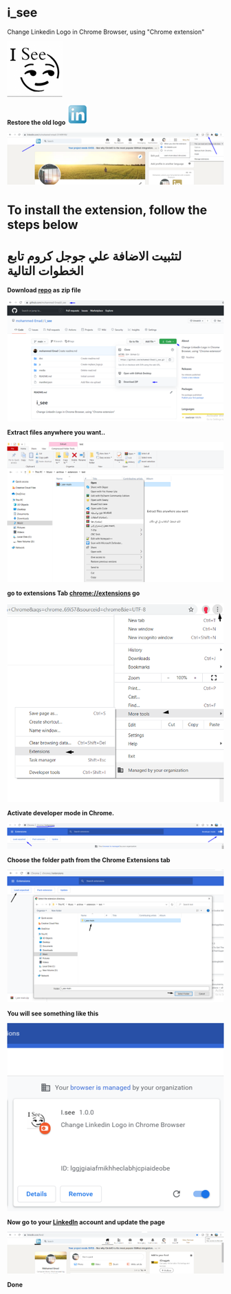 # i_see
Change Linkedin Logo in Chrome Browser, using "Chrome extension"


![Papermerge](./media/icon/icon128.png)

**Restore the old logo** ![Papermerge](./media/img/linkedin_logo2.png)

![Papermerge](https://github.com/mohammed-Emad/add66/blob/master/doc/Screenshot_801.png)

# To install the extension, follow the steps below
# لتثبيت الاضافة علي جوجل كروم تابع الخطوات التالية


**Download [repo](https://github.com/mohammed-Emad/i_see) as zip file**

![Papermerge](https://github.com/mohammed-Emad/add66/blob/master/doc/Screenshot_803.png)

**Extract files anywhere you want..**

![Papermerge](https://github.com/mohammed-Emad/add66/blob/master/doc/Screenshot_804.png)

**go to extensions Tab [chrome://extensions](chrome://extensions) go**

![Papermerge](https://github.com/mohammed-Emad/add66/blob/master/doc/Screenshot_808.png)

**Activate developer mode in Chrome.**

![Papermerge](https://github.com/mohammed-Emad/add66/blob/master/doc/Screenshot_802.png)


**Choose the folder path from the Chrome Extensions tab**

![Papermerge](https://github.com/mohammed-Emad/add66/blob/master/doc/Screenshot_805.png)


**You will see something like this**

![Papermerge](https://github.com/mohammed-Emad/add66/blob/master/doc/Screenshot_806.png)


**Now go to your [LinkedIn](https://www.linkedin.com/) account and update the page**

![Papermerge](https://github.com/mohammed-Emad/add66/blob/master/doc/Screenshot_807.png)

**Done**

